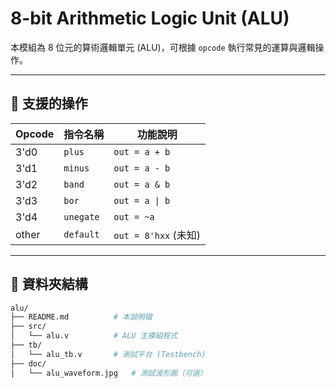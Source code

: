 # 8-bit Arithmetic Logic Unit (ALU)

本模組為 8 位元的算術邏輯單元 (ALU)，可根據 `opcode` 執行常見的運算與邏輯操作。

---

## 📌 支援的操作

| Opcode | 指令名稱 | 功能說明             |
|--------|-----------|----------------------|
| 3'd0   | `plus`    | `out = a + b`        |
| 3'd1   | `minus`   | `out = a - b`        |
| 3'd2   | `band`    | `out = a & b`        |
| 3'd3   | `bor`     | `out = a \| b`       |
| 3'd4   | `unegate` | `out = ~a`           |
| other  | `default` | `out = 8'hxx` (未知) |

---

## 📁 資料夾結構

```bash
alu/
├── README.md          # 本說明檔
├── src/
│   └── alu.v          # ALU 主模組程式
├── tb/
│   └── alu_tb.v       # 測試平台 (Testbench)
├── doc/
│   └── alu_waveform.jpg   # 測試波形圖（可選）

